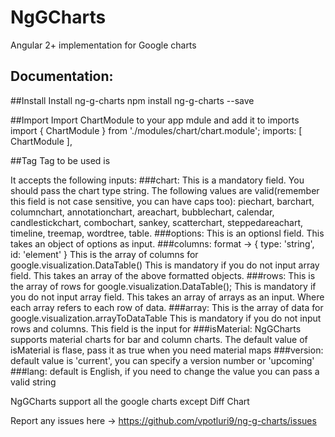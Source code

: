 # NgGCharts

Angular 2+ implementation for Google charts 

## Documentation:

##Install 
Install ng-g-charts
    npm install ng-g-charts --save

##Import 
Import ChartModule to your app mdule and add it to imports
    import { ChartModule } from './modules/chart/chart.module';
     imports: [
        ChartModule
    ],

##Tag 
Tag to be used is <ng-g-chart></ng-g-chart>

It accepts the following inputs: 
###chart: 
This is a mandatory field. You should pass the chart type string. 
The following values are valid(remember this field is not case sensitive, you can have caps too):
piechart, barchart, columnchart, annotationchart, areachart, bubblechart, calendar, candlestickchart, combochart, sankey, scatterchart, steppedareachart, timeline, treemap, wordtree, table. 
###options: 
This is an optionsl field. This takes an object of options as input.
###columns: 
format -> { type: 'string', id: 'element' }
This is the array of columns for google.visualization.DataTable() 
This is mandatory if you do not input array field. 
This takes an array of the above formatted objects.
###rows: 
This is the array of rows for google.visualization.DataTable();
This is mandatory if you do not input array field.
This takes an array of arrays as an input. Where each array refers to each row of data.
###array:
This is the array of data for google.visualization.arrayToDataTable
This is mandatory if you do not input rows and columns.
This field is the input for 
###isMaterial: 
NgGCharts supports material charts for bar and column charts. 
The default value of isMaterial is flase, pass it as true when you need material maps
###version: 
default value is 'current', you can specify a version number or 'upcoming'
###lang: 
default is English, if you need to change the value you can pass a valid string 

NgGCharts support all the google charts except Diff Chart

Report any issues here -> https://github.com/vpotluri9/ng-g-charts/issues